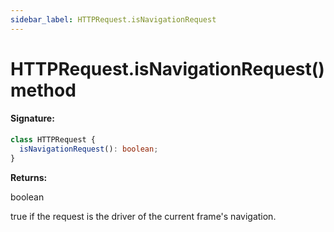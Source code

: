 ```yaml
---
sidebar_label: HTTPRequest.isNavigationRequest
---
```


# HTTPRequest.isNavigationRequest() method

#### Signature:

```typescript
class HTTPRequest {
  isNavigationRequest(): boolean;
}
```

**Returns:**

boolean

true if the request is the driver of the current frame's navigation.
